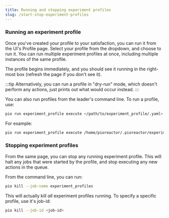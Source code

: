 ```yaml
---
title: Running and stopping experiment profiles
slug: /start-stop-experiment-profiles
---
```


### Running an experiment profile

Once you've created your profile to your satisfaction, you can run it from the UI's Profile page. Select your profile from the dropdown, and choose to run it. You can run multiple experiment profiles at once, including multiple instances of the same profile.

The profile begins immediately, and you should see it running in the right-most box (refresh the page if you don't see it).

:::tip
Alternatively, you can run a profile in "dry-run" mode, which doesn't perform any actions, just prints out what would occur instead.
:::

You can also run profiles from the leader's command line. To run a profile, use:

```bash
pio run experiment_profile execute </path/to/experiment_profile/.yaml> <experiment_name>
```
For example:

```bash
pio run experiment_profile execute /home/pioreactor/.pioreactor/experiment_profiles/chemostat_in_out_2.yaml 'level tests'
```


### Stopping experiment profiles

From the same page, you can stop any running experiment profile. This will halt any jobs that were started by the profile, and stop executing any new actions in the queue.

From the command line, you can run:

```bash
pio kill --job-name experiment_profiles
```

This will actually kill _all_ experiment profiles running. To specify a specific profile, use it's job-id:

```bash
pio kill --job-id <job-id>
```

